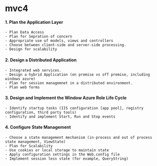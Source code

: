 # mvc4
#### 1. Plan the Application Layer
    - Plan Data Access
    - Plan for Sepration of concern
    - Appropriate use of models, views and controllers
    - Choose between client-side and server-side processing.
    - Design for scalability
#### 2. Design a Distributed Application
    - Integrated web services.
    - Design a hybrid Application (on premise vs off premise, including windows azure)
    - Plan for session managemnet in a distributed environment.
    - Plan web forms  
#### 3. Design and Implement the Window Azure Role Life Cycle
    - Identify startup tasks (IIS configuration [app pool], registry configuration, third party tools)
    - Identify and implement Start, Run and Stop events
#### 4. Configure State Management
    - Choose a state management mechanism (in-process and out of process state management, ViewState)
    - Plan for Scalability
    - Use cookies or local storage to maintain state
    - Apply configuration settings in the Web.config file
    - Implement session less state (for example, QueryString)
